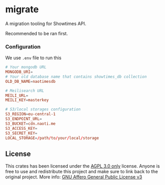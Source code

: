 # migrate

A migration tooling for Showtimes API.

Recommended to be ran first.

### Configuration

We use `.env` file to run this

```toml
# Your mongodb URL
MONGODB_URI=
# Your old database name that contains showtimes_db collection
OLD_DB_NAME=naotimesdb

# Meilisearch URL
MEILI_URL=
MEILI_KEY=masterkey

# S3/local storages configuration
S3_REGION=eu-central-1
S3_ENDPOINT_URL=
S3_BUCKET=cdn.naoti.me
S3_ACCESS_KEY=
S3_SECRET_KEY=
LOCAL_STORAGE=/path/to/your/local/storage
```

## License

This crates has been licensed under the [AGPL 3.0 only](https://github.com/naoTimesdev/showtimes-rs/blob/master/LICENSE-MPL) license. Anyone is free to use and redistribute this project and make sure to link back to the original project. More info: [GNU Affero General Public License v3](https://www.tldrlegal.com/license/gnu-affero-general-public-license-v3-agpl-3-0)
